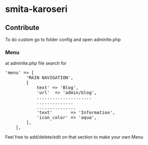 # smita-karoseri
## Contribute
To do custom go to folder config and open adminlte.php
### Menu
at adminlte.php file search for 
<pre>
'menu' => [
        'MAIN NAVIGATION',
        [
            text' => 'Blog',
            'url'  => 'admin/blog',
            .....................
            ..............
            ...............
            'text'       => 'Information',
            'icon_color' => 'aqua',
        ],
    ],
</pre>
Feel free to add/delete/edit on that section to make your own Menu

